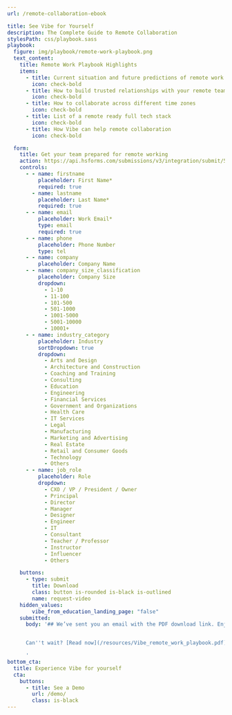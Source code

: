 ```yaml
---
url: /remote-collaboration-ebook

title: See Vibe for Yourself
description: The Complete Guide to Remote Collaboration
stylesPath: css/playbook.sass
playbook:
  figure: img/playbook/remote-work-playbook.png
  text_content:
    title: Remote Work Playbook Highlights
    items:
      - title: Current situation and future predictions of remote work
        icon: check-bold
      - title: How to build trusted relationships with your remote team
        icon: check-bold
      - title: How to collaborate across different time zones
        icon: check-bold
      - title: List of a remote ready full tech stack
        icon: check-bold
      - title: How Vibe can help remote collaboration
        icon: check-bold

  form:
    title: Get your team prepared for remote working
    action: https://api.hsforms.com/submissions/v3/integration/submit/5698963/e58576d6-a3f7-4067-b961-0afeaa0d38ab
    controls:
      - - name: firstname
          placeholder: First Name*
          required: true
        - name: lastname
          placeholder: Last Name*
          required: true
      - - name: email
          placeholder: Work Email*
          type: email
          required: true
      - - name: phone
          placeholder: Phone Number
          type: tel
      - - name: company
          placeholder: Company Name
      - - name: company_size_classification
          placeholder: Company Size
          dropdown:
            - 1-10
            - 11-100
            - 101-500
            - 501-1000
            - 1001-5000
            - 5001-10000
            - 10001+
      - - name: industry_category
          placeholder: Industry
          sortDropdown: true
          dropdown:
            - Arts and Design
            - Architecture and Construction
            - Coaching and Training
            - Consulting
            - Education
            - Engineering
            - Financial Services
            - Government and Organizations
            - Health Care
            - IT Services
            - Legal
            - Manufacturing
            - Marketing and Advertising
            - Real Estate
            - Retail and Consumer Goods
            - Technology
            - Others
      - - name: job_role
          placeholder: Role
          dropdown:
            - CXO / VP / President / Owner
            - Principal
            - Director
            - Manager
            - Designer
            - Engineer
            - IT
            - Consultant
            - Teacher / Professor
            - Instructor
            - Influencer
            - Others

    buttons:
      - type: submit
        title: Download
        class: button is-rounded is-black is-outlined
        name: request-video
    hidden_values:
        vibe_from_education_landing_page: "false"
    submitted:
      body: '## We’ve sent you an email with the PDF download link. Enjoy!


      Can''t wait? [Read now](/resources/Vibe_remote_work_playbook.pdf).

      '
bottom_cta:
  title: Experience Vibe for yourself
  cta:
    buttons:
      - title: See a Demo
        url: /demo/
        class: is-black
---
```

